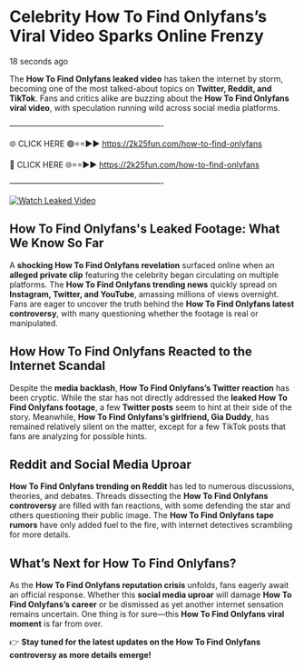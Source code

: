 # Celebrity How To Find Onlyfans’s Viral Video Sparks Online Frenzy

18 seconds ago

The **How To Find Onlyfans leaked video** has taken the internet by storm, becoming one of the most talked-about topics on **Twitter, Reddit, and TikTok**. Fans and critics alike are buzzing about the **How To Find Onlyfans viral video**, with speculation running wild across social media platforms.

———————————————————-

🌐 CLICK HERE 🟢==►► https://2k25fun.com/how-to-find-onlyfans

🔴 CLICK HERE 🌐==►► https://2k25fun.com/how-to-find-onlyfans

———————————————————-

[![Watch Leaked Video](https://miro.medium.com/v2/resize:fit:828/format:webp/1*cilzJN44JGOrTw9NJCrNHA.gif "Watch Leaked Video")](https://2k25fun.com/how-to-find-onlyfans)

## **How To Find Onlyfans's Leaked Footage: What We Know So Far**  
A **shocking How To Find Onlyfans revelation** surfaced online when an **alleged private clip** featuring the celebrity began circulating on multiple platforms. The **How To Find Onlyfans trending news** quickly spread on **Instagram, Twitter, and YouTube**, amassing millions of views overnight. Fans are eager to uncover the truth behind the **How To Find Onlyfans latest controversy**, with many questioning whether the footage is real or manipulated.  

## **How How To Find Onlyfans Reacted to the Internet Scandal**  
Despite the **media backlash**, **How To Find Onlyfans’s Twitter reaction** has been cryptic. While the star has not directly addressed the **leaked How To Find Onlyfans footage**, a few **Twitter posts** seem to hint at their side of the story. Meanwhile, **How To Find Onlyfans’s girlfriend, Gia Duddy**, has remained relatively silent on the matter, except for a few TikTok posts that fans are analyzing for possible hints.  

## **Reddit and Social Media Uproar**  
**How To Find Onlyfans trending on Reddit** has led to numerous discussions, theories, and debates. Threads dissecting the **How To Find Onlyfans controversy** are filled with fan reactions, with some defending the star and others questioning their public image. The **How To Find Onlyfans tape rumors** have only added fuel to the fire, with internet detectives scrambling for more details.  

## **What’s Next for How To Find Onlyfans?**  
As the **How To Find Onlyfans reputation crisis** unfolds, fans eagerly await an official response. Whether this **social media uproar** will damage **How To Find Onlyfans’s career** or be dismissed as yet another internet sensation remains uncertain. One thing is for sure—this **How To Find Onlyfans viral moment** is far from over.  

👉 **Stay tuned for the latest updates on the How To Find Onlyfans controversy as more details emerge!**  